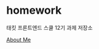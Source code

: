 # homework

태킷 프론트엔드 스쿨 12기 과제 저장소

[About Me](https://github.com/dlgudwn94/homework/blob/main/about-me.md)
